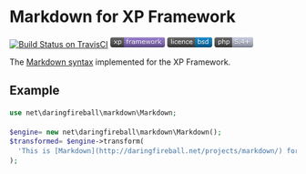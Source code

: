 Markdown for XP Framework
=========================

[![Build Status on TravisCI](https://secure.travis-ci.org/xp-forge/markdown.svg)](http://travis-ci.org/xp-forge/markdown)
[![XP Framework Module](https://raw.githubusercontent.com/xp-framework/web/master/static/xp-framework-badge.png)](https://github.com/xp-framework/core)
[![BSD Licence](https://raw.githubusercontent.com/xp-framework/web/master/static/licence-bsd.png)](https://github.com/xp-framework/core/blob/master/LICENCE.md)
[![Required PHP 5.4+](https://raw.githubusercontent.com/xp-framework/web/master/static/php-5_4plus.png)](http://php.net/)

The [Markdown syntax](http://daringfireball.net/projects/markdown/syntax) implemented for the XP Framework.

Example
-------

```php
use net\daringfireball\markdown\Markdown;

$engine= new net\daringfireball\markdown\Markdown();
$transformed= $engine->transform(
  'This is [Markdown](http://daringfireball.net/projects/markdown/) for **XP**'
);
```